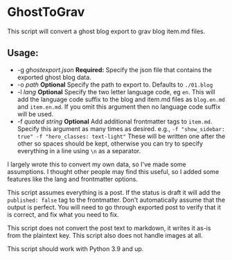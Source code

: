 # GhostToGrav

This script will convert a ghost blog export to grav blog item.md files.

## Usage:
  * -g _ghostexport.json_ **Required:** Specify the json file that contains the exported ghost blog data.
  * -o _path_ **Optional** Specify the path to export to. Defaults to `./01.blog`
  * -l _lang_ **Optional** Specify the two letter language code, eg `en`.
    This will add the language code suffix to the blog and item.md files as `blog.en.md` and `item.en.md`.
    If you omit this argument then no language code suffix will be used.
  * -f _quoted string_ **Optional** Add additional frontmatter tags to `item.md`. 
    Specify this argument as many times as desired. e.g., `-f "show_sidebar: true" -f "hero_classes: text-light"`
    These will be written one after the other so spaces should be kept, otherwise you can try to specify everything
    in a line using `\n` as a separator.

I largely wrote this to convert my own data, so I've made some assumptions.
I thought other people may find this useful, so I added some features like the lang and frontmatter options.

This script assumes everything is a post. If the status is draft it will add the `published: false` tag
to the frontmatter. Don't automatically assume that the output is perfect. You will need to go through exported post 
to verify that it is correct, and fix what you need to fix.

This script does not convert the post text to markdown, it writes it as-is from the plaintext key.
This script also does not handle images at all.

This script should work with Python 3.9 and up.
